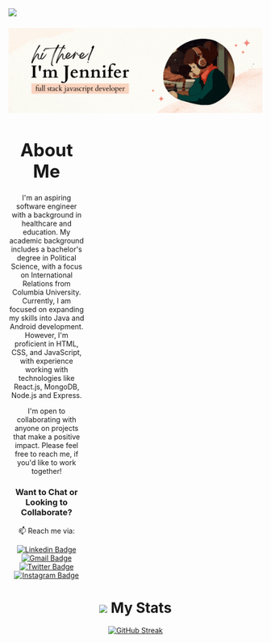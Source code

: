 <div align="left" style="margin-bottom: 20px;">
  <img src="https://img.shields.io/github/followers/jennisung?style=social">
</div>


<p align="center">

  <img src="img/jennifer.gif" alt="Jennifer GIF" width="850">
</p>

<div style="width: 30%" align="center">

<div align="center">
  <h1 style="font-size: 35px;">About Me</h1>
</div>

I'm an aspiring software engineer with a background in healthcare and education. My academic background includes a bachelor's degree in Political Science, with a focus on International Relations from Columbia University. Currently, I am focused on expanding my skills into Java and Android development. However, I'm proficient in HTML, CSS, and JavaScript, with experience working with technologies like React.js, MongoDB, Node.js and Express.

I'm open to collaborating with anyone on projects that make a positive impact. Please feel free to reach me, if you'd like to work together! 

<div align="center">

### Want to Chat or Looking to Collaborate?

📫 Reach me via:

 [![Linkedin Badge](https://img.shields.io/badge/-LinkedIn-0e76a8?style=flat-square&logo=Linkedin&logoColor=white)](https://www.linkedin.com/in/jennisung/)
[![Gmail Badge](https://img.shields.io/badge/Gmail-D14836?style=flat-square&logo=gmail&logoColor=white)](mailto:jennifer.jungah.sung@gmail.com)
[![Twitter Badge](https://img.shields.io/badge/-Twitter-00acee?style=flat-square&logo=Twitter&logoColor=white)](https://twitter.com/JenniferSu82956)
 [![Instagram Badge](https://img.shields.io/badge/-Instagram-e4405f?style=flat-square&logo=Instagram&logoColor=white)](https://www.instagram.com/img_jenn/)

</div>


</div>


<div align="center">
  <h1><img src="https://media4.giphy.com/media/MIGbtLZoVjbl0bYbAd/giphy.gif?cid=ecf05e472t2h0i8d7dcjaoau9iqtchhr899hxmpxzzgc7lyw&rid=giphy.gif" width="25"> My Stats</h1>
</div>

<p align="center">
<a href="https://git.io/streak-stats">
<img src="https://streak-stats.demolab.com?user=jennisung&theme=submarine-flowers" alt="GitHub Streak">
</a>
</p>


